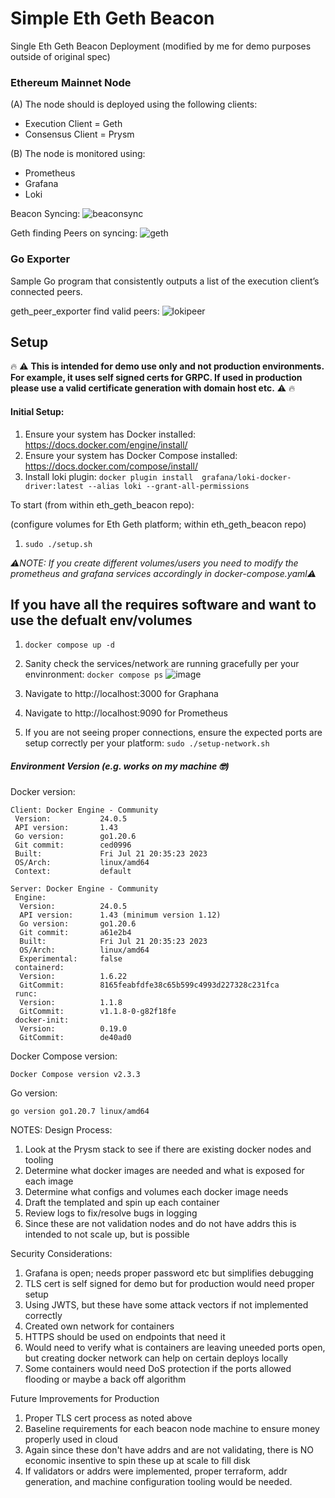 # Simple Eth Geth Beacon
Single Eth Geth Beacon Deployment (modified by me for demo purposes outside of original spec)

### Ethereum Mainnet Node

(A) The node should is deployed using the following clients: 

- Execution Client = Geth
- Consensus Client = Prysm

(B) The node is monitored using:

- Prometheus
- Grafana
- Loki

Beacon Syncing:
![beaconsync](https://github.com/mdr0id/eth_geth_beacon/assets/36639405/a6316240-75b4-45f0-adc1-3aa86f2271f7)


Geth finding Peers on syncing:
![geth](https://github.com/mdr0id/eth_geth_beacon/assets/36639405/b1f385bf-a3e4-495f-bc8e-f5cc42e416b5)


### Go Exporter

Sample Go program that consistently outputs a list of the execution client’s connected peers.

geth_peer_exporter find valid peers:
![lokipeer](https://github.com/mdr0id/eth_geth_beacon/assets/36639405/956cdabc-bcea-477f-9bcc-c87cee18d70e)


## Setup
🔥 ⚠️ **This is intended for demo use only and not production environments. For example, it uses self signed certs for GRPC. If used in production please use a valid certificate generation with domain host etc.** ⚠️ 🔥

#### Initial Setup:

1. Ensure your system has Docker installed: https://docs.docker.com/engine/install/
2. Ensure your system has Docker Compose installed: https://docs.docker.com/compose/install/
3. Install loki plugin: `docker plugin install  grafana/loki-docker-driver:latest --alias loki --grant-all-permissions`

To start (from within eth_geth_beacon repo):

(configure volumes for Eth Geth platform; within eth_geth_beacon repo)
1. `sudo ./setup.sh`

*⚠️NOTE: If you create different volumes/users you need to modify the prometheus and grafana services accordingly in docker-compose.yaml⚠️*

## If you have all the requires software and want to use the defualt env/volumes
1. `docker compose up -d`
2. Sanity check the services/network are running gracefully per your envinronment: `docker compose ps`
![image](https://github.com/mdr0id/valcloud/assets/36639405/45e8618c-50b7-4527-bb1d-d08d245def7b)

4. Navigate to http://localhost:3000 for Graphana
5. Navigate to http://localhost:9090 for Prometheus
6. If you are not seeing proper connections, ensure the expected ports are setup correctly per your platform:
`sudo ./setup-network.sh`

##### Environment Version (e.g. works on my machine 🤓)

Docker version:
```
Client: Docker Engine - Community
 Version:           24.0.5
 API version:       1.43
 Go version:        go1.20.6
 Git commit:        ced0996
 Built:             Fri Jul 21 20:35:23 2023
 OS/Arch:           linux/amd64
 Context:           default

Server: Docker Engine - Community
 Engine:
  Version:          24.0.5
  API version:      1.43 (minimum version 1.12)
  Go version:       go1.20.6
  Git commit:       a61e2b4
  Built:            Fri Jul 21 20:35:23 2023
  OS/Arch:          linux/amd64
  Experimental:     false
 containerd:
  Version:          1.6.22
  GitCommit:        8165feabfdfe38c65b599c4993d227328c231fca
 runc:
  Version:          1.1.8
  GitCommit:        v1.1.8-0-g82f18fe
 docker-init:
  Version:          0.19.0
  GitCommit:        de40ad0
```
Docker Compose version:
```
Docker Compose version v2.3.3
```
Go version:
```
go version go1.20.7 linux/amd64
```

NOTES:
Design Process: 
1. Look at the Prysm stack to see if there are existing docker nodes and tooling
2. Determine what docker images are needed and what is exposed for each image
3. Determine what configs and volumes each docker image needs
4. Draft the templated and spin up each container
5. Review logs to fix/resolve bugs in logging
6. Since these are not validation nodes and do not have addrs this is intended to not scale up, but is possible

Security Considerations:
1. Grafana is open; needs proper password etc but simplifies debugging
2. TLS cert is self signed for demo but for production would need proper setup
3. Using JWTS, but these have some attack vectors if not implemented correctly
4. Created own network for containers
5. HTTPS should be used on endpoints that need it
6. Would need to verify what is containers are leaving uneeded ports open, but creating docker network can help on certain deploys locally
7. Some containers would need DoS protection if the ports allowed flooding or maybe a back off algorithm

Future Improvements for Production
1. Proper TLS cert process as noted above
2. Baseline requirements for each beacon node machine to ensure money properly used in cloud
3. Again since these don't have addrs and are not validating, there is NO economic insentive to spin these up at scale to fill disk
4. If validators or addrs were implemented, proper terraform, addr generation, and machine configuration tooling would be needed.




